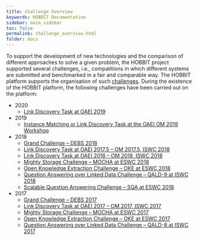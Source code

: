 ```yaml
---
title: Challenge Overview
keywords: HOBBIT Documentation
sidebar: main_sidebar
toc: false
permalink: challenge_overview.html
folder: docs
---
```


To support the development of new technologies and the comparison of different approaches to solve a given problem, the HOBBIT project supported several challenges, i.e., compatitions in which different systems are submitted and benchmarked in a fair and comparable way. The HOBBIT platform supports the organisation of such [challenges](/challenge_organization.html). During the existence of the HOBBIT platform, the following challenges have been carried out on the platform:

* 2020
   * [Link Discovery Task at OAEI 2019](/OAEI_2020.html)
* 2019
   * [Instance Matching or Link Discovery Task at the OAEI OM 2019 Workshop](https://project-hobbit.eu/challenges/om2019/)
* 2018
   * [Grand Challenge – DEBS 2018](https://project-hobbit.eu/challenges/debs2018-grand-challenge/)
   * [Link Discovery Task at OAEI 2017.5 – OM 2017.5, ISWC 2018](https://project-hobbit.eu/challenges/oaei2017-5/)
   * [Link Discovery Task at OAEI 2018 – OM 2018, ISWC 2018](https://project-hobbit.eu/challenges/om2018/)
   * [Mighty Storage Challenge – MOCHA at ESWC 2018](https://project-hobbit.eu/challenges/mighty-storage-challenge2018/)
   * [Open Knowledge Extraction Challenge – OKE at ESWC 2018](https://project-hobbit.eu/challenges/oke2018-challenge-eswc-2018/)
   * [Question Answering over Linked Data Challenge – QALD-9 at ISWC 2018](https://project-hobbit.eu/qald-9-challenge/)
   * [Scalable Question Answering Challenge – SQA at ESWC 2018](https://project-hobbit.eu/challenges/sqa-challenge-eswc-2018/)
* 2017
   * [Grand Challenge – DEBS 2017](https://project-hobbit.eu/challenges/debs-grand-challenge/)
   * [Link Discovery Task at OAEI 2017 – OM 2017, ISWC 2017](https://project-hobbit.eu/challenges/om2017/)
   * [Mighty Storage Challenge – MOCHA at ESWC 2017](https://project-hobbit.eu/challenges/mighty-storage-challenge/)
   * [Open Knowledge Extraction Challenge – OKE at ESWC 2017](https://project-hobbit.eu/challenges/oke2017-challenge-eswc-2017)
   * [Question Answering over Linked Data Challenge – QALD-8 at ISWC 2017](https://project-hobbit.eu/qald-8-challenge/)

